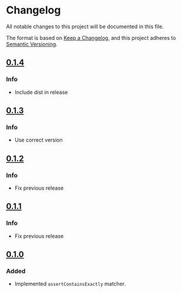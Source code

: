 # Changelog

All notable changes to this project will be documented in this file.

The format is based on [Keep a Changelog](https://keepachangelog.com/en/1.0.0/), and this project adheres
to [Semantic Versioning](https://semver.org/spec/v2.0.0.html).

## [0.1.4](https://github.com/Smartesting/assert-contain-exactly/compare/v0.1.3...v0.1.4)

### Info

- Include dist in release

## [0.1.3](https://github.com/Smartesting/assert-contain-exactly/compare/v0.1.2...v0.1.3)

### Info

- Use correct version

## [0.1.2](https://github.com/Smartesting/assert-contain-exactly/compare/v0.1.1...v0.1.2)

### Info

- Fix previous release

## [0.1.1](https://github.com/Smartesting/assert-contain-exactly/compare/v0.1.0...v0.1.1)

### Info

- Fix previous release

## [0.1.0](https://github.com/Smartesting/assert-contain-exactly/compare/c4393ee46d72f17ef4fbe89ac6a17514138b1cd4...v0.1.0)

### Added

- Implemented `assertContainsExactly` matcher.
